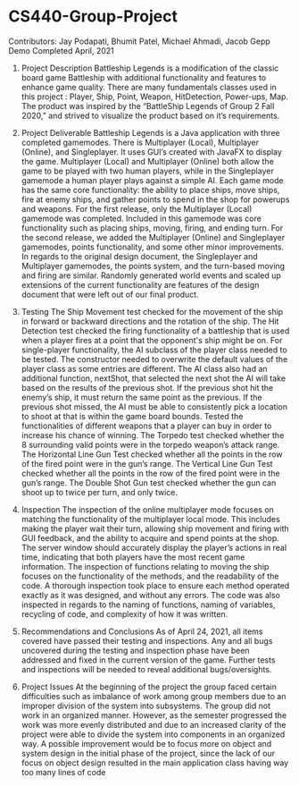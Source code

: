 # CS440-Group-Project
Contributors:  Jay Podapati, Bhumit Patel, Michael Ahmadi, Jacob Gepp
Demo Completed April, 2021

1. Project Description
Battleship Legends is a modification of the classic board game Battleship with
additional functionality and features to enhance game quality. There are many
fundamentals classes used in this project : Player, Ship, Point, Weapon, HitDetection,
Power-ups, Map.
The product was inspired by the “BattleShip Legends of Group 2 Fall 2020,” and
strived to visualize the product based on it’s requirements.

2. Project Deliverable
Battleship Legends is a Java application with three completed gamemodes. There
is Multiplayer (Local), Multiplayer (Online), and Singleplayer. It uses GUI’s created with
JavaFX to display the game. Multiplayer (Local) and Multiplayer (Online) both allow the
game to be played with two human players, while in the Singleplayer gamemode a
human player plays against a simple AI. Each game mode has the same core
functionality: the ability to place ships, move ships, fire at enemy ships, and gather points
to spend in the shop for powerups and weapons.
For the first release, only the Multiplayer (Local) gamemode was completed.
Included in this gamemode was core functionality such as placing ships, moving, firing,
and ending turn.
For the second release, we added the Multiplayer (Online) and Singleplayer
gamemodes, points functionality, and some other minor improvements.
In regards to the original design document, the Singleplayer and Multiplayer
gamemodes, the points system, and the turn-based moving and firing are similar.
Randomly generated world events and scaled up extensions of the current functionality
are features of the design document that were left out of our final product.

3. Testing
The Ship Movement test checked for the movement of the ship in forward or
backward directions and the rotation of the ship. The Hit Detection test checked the firing
functionality of a battleship that is used when a player fires at a point that the opponent's
ship might be on.
For single-player functionality, the AI subclass of the player class needed to be
tested. The constructor needed to overwrite the default values of the player class as some
entries are different. The AI class also had an additional function, nextShot, that selected
the next shot the AI will take based on the results of the previous shot. If the previous
shot hit the enemy’s ship, it must return the same point as the previous. If the previous
shot missed, the AI must be able to consistently pick a location to shoot at that is within
the game board bounds.
Tested the functionalities of different weapons that a player can buy in order to
increase his chance of winning. The Torpedo test checked whether the 8 surrounding
valid points were in the torpedo weapon’s attack range. The Horizontal Line Gun Test
checked whether all the points in the row of the fired point were in the gun’s range. The
Vertical Line Gun Test checked whether all the points in the row of the fired point were
in the gun’s range. The Double Shot Gun test checked whether the gun can shoot up to
twice per turn, and only twice.

4. Inspection
The inspection of the online multiplayer mode focuses on matching the
functionality of the multiplayer local mode. This includes making the player wait their
turn, allowing ship movement and firing with GUI feedback, and the ability to acquire
and spend points at the shop. The server window should accurately display the player’s
actions in real time, indicating that both players have the most recent game information.
The inspection of functions relating to moving the ship focuses on the
functionality of the methods, and the readability of the code. A thorough inspection took
place to ensure each method operated exactly as it was designed, and without any errors.
The code was also inspected in regards to the naming of functions, naming of variables,
recycling of code, and complexity of how it was written.
5. Recommendations and Conclusions
As of April 24, 2021, all items covered have passed their testing and inspections.
Any and all bugs uncovered during the testing and inspection phase have been addressed
and fixed in the current version of the game. Further tests and inspections will be needed
to reveal additional bugs/oversights.

6. Project Issues
At the beginning of the project the group faced certain difficulties such as
imbalance of work among group members due to an improper division of the system into
subsystems. The group did not work in an organized manner. However, as the semester
progressed the work was more evenly distributed and due to an increased clarity of the
project were able to divide the system into components in an organized way. A possible
improvement would be to focus more on object and system design in the initial phase of
the project, since the lack of our focus on object design resulted in the main application
class having way too many lines of code
